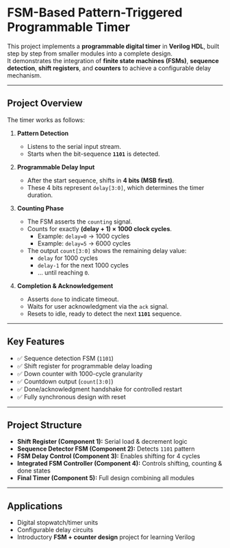 # FSM-Based Pattern-Triggered Programmable Timer

This project implements a **programmable digital timer** in **Verilog HDL**, built step by step from smaller modules into a complete design.  
It demonstrates the integration of **finite state machines (FSMs)**, **sequence detection**, **shift registers**, and **counters** to achieve a configurable delay mechanism.

---

## Project Overview
The timer works as follows:

1. **Pattern Detection**  
   - Listens to the serial input stream.  
   - Starts when the bit-sequence **`1101`** is detected.  

2. **Programmable Delay Input**  
   - After the start sequence, shifts in **4 bits (MSB first)**.  
   - These 4 bits represent `delay[3:0]`, which determines the timer duration.  

3. **Counting Phase**  
   - The FSM asserts the `counting` signal.  
   - Counts for exactly **(delay + 1) × 1000 clock cycles**.  
     - Example: `delay=0` → 1000 cycles  
     - Example: `delay=5` → 6000 cycles  
   - The output `count[3:0]` shows the remaining delay value:  
     - `delay` for 1000 cycles  
     - `delay-1` for the next 1000 cycles  
     - … until reaching `0`.  

4. **Completion & Acknowledgement**  
   - Asserts `done` to indicate timeout.  
   - Waits for user acknowledgment via the `ack` signal.  
   - Resets to idle, ready to detect the next **`1101`** sequence.  

---

## Key Features
- ✅ Sequence detection FSM (`1101`)  
- ✅ Shift register for programmable delay loading  
- ✅ Down counter with 1000-cycle granularity  
- ✅ Countdown output (`count[3:0]`)  
- ✅ Done/acknowledgment handshake for controlled restart  
- ✅ Fully synchronous design with reset  

---

## Project Structure
- **Shift Register (Component 1):** Serial load & decrement logic  
- **Sequence Detector FSM (Component 2):** Detects `1101` pattern  
- **FSM Delay Control (Component 3):** Enables shifting for 4 cycles  
- **Integrated FSM Controller (Component 4):** Controls shifting, counting & done states  
- **Final Timer (Component 5):** Full design combining all modules  

---

## Applications
- Digital stopwatch/timer units  
- Configurable delay circuits  
- Introductory **FSM + counter design** project for learning Verilog  

